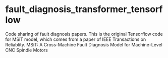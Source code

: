 # fault_diagnosis_transformer_tensorflow
Code sharing of fault diagnosis papers.
This is the original Tensorflow code for MSiT model, which comes from a paper of IEEE Transactions on Reliablity.
MSiT: A Cross-Machine Fault Diagnosis Model for Machine-Level CNC Spindle Motors
